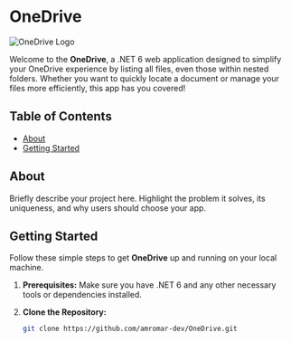 # OneDrive

![OneDrive Logo](https://cdn-dynmedia-1.microsoft.com/is/image/microsoftcorp/Blade002_AllYourStuff_247x139_2x?resMode=sharp2&op_usm=1.5,0.65,15,0&wid=494&hei=278&qlt=100&fit=constrain)

Welcome to the **OneDrive**, a .NET 6 web application designed to simplify your OneDrive experience by listing all files, even those within nested folders. Whether you want to quickly locate a document or manage your files more efficiently, this app has you covered!

## Table of Contents

- [About](#about)
- [Getting Started](#getting-started)


## About

Briefly describe your project here. Highlight the problem it solves, its uniqueness, and why users should choose your app.

## Getting Started

Follow these simple steps to get **OneDrive** up and running on your local machine.

1. **Prerequisites:** Make sure you have .NET 6 and any other necessary tools or dependencies installed.

2. **Clone the Repository:**
   ```bash
   git clone https://github.com/amromar-dev/OneDrive.git
